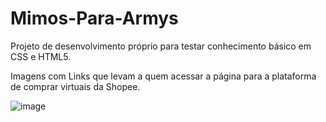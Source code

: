 # Mimos-Para-Armys
Projeto de desenvolvimento próprio para testar conhecimento básico em CSS e HTML5.

Imagens com Links que levam a quem acessar a página para a plataforma de comprar virtuais da Shopee.

![image](https://github.com/StefaniSouzaFullStack/Mimos-Para-Armys/assets/123323702/ef237194-f828-4889-b4b3-bf6e9ecbfb56)


